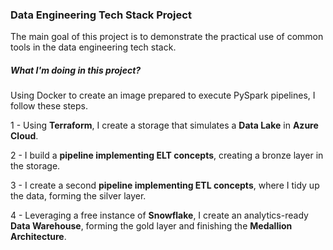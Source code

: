 ### Data Engineering Tech Stack Project

The main goal of this project is to demonstrate the practical use of common tools in the data engineering tech stack.

##### What I'm doing in this project?

Using Docker to create an image prepared to execute PySpark pipelines, I follow these steps.

1 - Using **Terraform**, I create a storage that simulates a **Data Lake** in **Azure Cloud**.

2 - I build a **pipeline implementing ELT concepts**, creating a bronze layer in the storage.

3 - I create a second **pipeline implementing ETL concepts**, where I tidy up the data, forming the silver layer.

4 - Leveraging a free instance of **Snowflake**, I create an analytics-ready **Data Warehouse**, forming the gold layer and finishing the **Medallion Architecture**.
